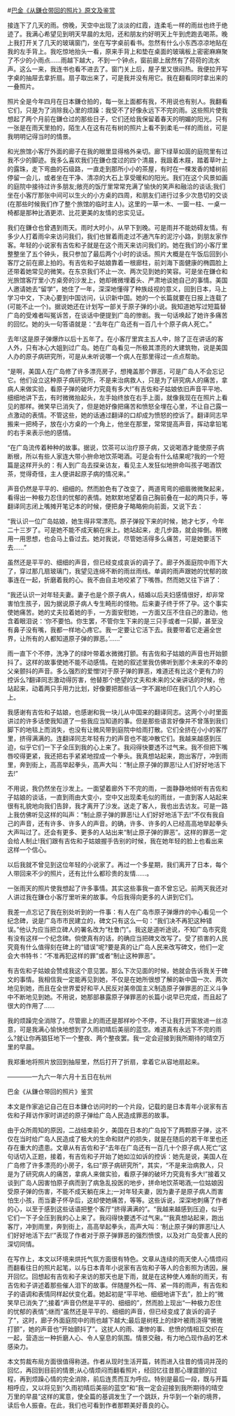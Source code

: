 #[巴金《从鎌仓带回的照片》原文及鉴赏](https://www.vrrw.net/wx/8927.html)

接连下了几天的雨。傍晚，天空中出现了淡淡的红霞，连柔毛一样的雨丝也终于绝迹了。我满心希望见到明天早晨的太阳，还和朋友约好明天上午到虎跑去喝茶。晚上我打开关了几天的玻璃窗门，坐在写字桌前看书。忽然有什么小东西凉凉地贴在我的左手背上。我吃惊地抬头一看，原来手背上和垫在桌面的玻璃板上密密麻麻聚了不少的小雨点……雨越下越大，不到一个钟点，窗前廊上居然有了荷荷的流水声。这么一来，我连书也看不进去了。窗门关上后，屋子里又很闷热。我便拉开写字桌的抽屉去拿折扇。扇子取出来了，可是我并没有用它。我在翻看同时拿出来的一叠照片。

照片全是今年四月在日本鎌仓拍的，每一张上面都有我，不用说也有别人。我翻看它们，只是为了消除我心里的烦躁：我受不了好像永远下不完的雨。这些照片使我想起了两个月前在鎌仓过的那些日子，它们还给我保留着春天的明媚的阳光。只有一张是在雨天里拍的，陌生人在这有花有树的照片上看不到柔毛一样的雨丝，可是我明明记得当时的情景。

和光旅馆小客厅外面的廊子在我的眼里显得格外亲切。廊下绿草如茵的庭院里有过我不少的脚迹。我多么喜欢我们在鎌仓度过的四个清晨，我趿着木屐，踏着草叶上的露珠，走下弯曲的石级路，一直走到那所小小的茶屋，有时在一棵发香的矮树前停留一会儿，或者坐在干净、清凉的大石上享受暖和的阳光。我们在这个风景如画的庭院中接待过许多朋友;敞亮的饭厅里常常充满了愉快的笑声和融洽的谈话;我们坐在小客厅那张中间可以生火的小方桌的四周，和朋友们进行过多少次恳切的交谈(在那些时候我们作了整个旅馆的临时主人)。这里的一草一木、一窗一柱、一桌一椅都是那种比酒更浓、比花更美的友情的忠实见证。



我们在鎌仓也曾遇到雨天。雨时大时小，从早下到晚。可是雨并不能妨碍友情。有多少人打着雨伞来访问我们，我们也冒着雨走过不通汽车的泥泞小路，到朋友家作客。年轻的小说家有吉佐和子就是在这个雨天来访问我们的。她在我们的小客厅里整整坐了五个钟头，我只参加了最后两个小时的谈话。照片大概是在午饭后回到小客厅之前在廊上拍的。有吉佐和子姑娘靠着一根廊柱，前刘海下面健康的椭圆脸上还带着她常见的微笑。在东京我们不止一次、两次见到她的笑容。可是坐在鎌仓和光旅馆客厅里小方桌旁的沙发上，她却微微埋着头、严肃地谈她自己的事情。美国人邀请她去“留学”，她住了一年，深深地懂得了种族歧视的意义，回到日本，马上学习中文，下决心要到中国访问，认识新中国。她的一个长篇就要在日报上连载了(可能不止一个)。据说她还在计划写一部关于原子弹的小说。我知道她写过短篇替广岛的受难者叫冤诉苦，在谈话中便提到广岛的惨剧。我一句话唤起了她许多痛苦的回忆。她的头一句答语就是：“去年在广岛还有一百几十个原子病人死亡。”

去年!这是原子弹爆炸以后十五年了。在小客厅里宾主五人中，除了正在讲话的客人外，只有冰心大姐到过广岛。她在广岛看见一所极其漂亮的大建筑物，说是美国人办的原子病研究所，可是从未听说哪一个病人在那里得过一点点帮助。

“是啊，美国人在广岛修了许多漂亮房子，想掩盖那个罪恶，可是广岛人不会忘记它。他们设立这种原子病研究所，不是来治病救人，只是为了研究病人的痛苦，拿病人来做实验，看原子弹的破坏力究竟有多大!”有吉佐和子姑娘依旧声音平平地、细细地讲下去，有时微微抬起头，左手始终放在右手上面，就像我现在在照片上看见的那样。微笑早已消失了，但是她好像把痛苦和愤怒全埋在心里，不让自己露一点激动的表情。不管这些，她的话通过翻译的口却成为愤怒的控诉了。翻译同志早搬来一把椅子，放在小方桌的一个角上，他坐在那里，常常提高声音，挥动拿铅笔的右手来表示他的感情。

“在广岛流传着种种的故事。据说，饮茶可以治疗原子病，又说喝酒才能使原子病断根，所以有些人家连大带小拚命地饮茶喝酒。可是会有什么结果呢?我的一个短篇是这样开头的：有人到广岛去探亲访友，看见主人发狂似地拚命叫孩子喝酒饮茶，觉得奇怪，主人便讲起原子病的情况来。”

声音仍然是平平的、细细的。然而脸色有了改变了，两道弯弯的细眉微微聚起来，看得出一种极力忍住的忧郁的表情。她默默地望着自己胸前叠在一起的两只手，等翻译同志闭上嘴摊开笔记本的时候，便把身子略略俯向前面，又说下去：

“我认识一位广岛姑娘，她生得非常漂亮。原子弹投下来的时候，她才七岁，今年二十三岁了。可是她不能不成天躺在床上。她站起来，走几步路，就会摔倒。稍微用一用思想，也会马上昏过去。她对我说，尽管她活得多么痛苦，可是她要活下去……”

虽然还是平平的、细细的声音，但已经变成哀诉的调子了。廊子外面庭院中雨下大了，穿过那几扇玻璃门，我望见连绵不断的雨丝雨线。单调的雨声跟她的忧郁的故事连在一起，折磨着我的心。我不由自主地咬紧了下嘴唇。然而她又往下讲了：

“我还认识一对年轻夫妻。妻子也是个原子病人，结婚以后夫妇感情很好，却非常害怕生孩子，因为据说原子病人专生畸形的怪物。后来妻子终于怀了孕。这个事实使她痛苦。她的丈夫拉着她的手，一方面安慰她，一方面又压不住自己的激动，他含着眼泪说：‘你不要怕。你生罢，不管你生下来的是三只手或者一只脚，甚至没有鼻子没有嘴，我都一样地心疼它。我一定要让它活下去。我要带着它走遍全世界，让所有的人都知道原子弹的罪恶。’……”

雨一直下个不停，洗净了的绿叶带着水微微打颤。有吉佐和子姑娘的声音也开始颤抖了。这样的故事使她不能不动感情。在她的叙述里我仿佛听到那个未来的不幸的父亲颤抖的声音。多么强烈的爱憎!对于原子弹的罪恶，难道还有比这个更有力的控诉么?翻译同志激动得厉害，他替那个绝望的丈夫和未来的父亲讲话的时候，他站起来，动着两只手用力比划，好像要把那些话一字不漏地印在我们几个人的心上。

我感谢有吉佐和子姑娘，也感谢和我一块儿从中国来的翻译同志。这两个小时里面讲过的许多话使我知道了一些我应当知道的事。但是那些语言好像并不曾落到我们脚下的地毯上而消失，也没有让微风带到庭院中给雨打散。它们全挤在小小的客厅里，挤得满满的。连翻译同志年轻有力的声音也不能冲散它们。我越来越感到压迫，似乎它们一下子全压到我的心上来了。我闷得快要透不过气来。我不但把下嘴唇咬得更紧，我还把右手紧紧地捏成一个拳头。我真想站起来，跑出客厅，冲到雨里，奔到街上，高高举起拳头，高声大叫：“制止原子弹的罪恶!让人们好好地活下去!”

不用说，我仍然坐在沙发上。一面望着廊外下不完的雨，一面静静地倾听有吉佐和子姑娘的谈话，一直到雨由大变小，空中又出现柔毛似的雨丝，一直到客人站起来很有礼貌地向我们告辞，我才离开了沙发。送走了客人，我也出去访友。可是一路上我仿佛听见这样的叫声：“制止原子弹的罪恶!让人们好好地活下去!”不仅有我自己的声音，还有许多、许多人的声音。的确，许多、许多的人已经高高地举起拳头大声叫过了。还会有更多、更多的人站出来“制止原子弹的罪恶”。这样的罪恶一定会给人制止!我们跟有吉佐和子姑娘握手告别的时候，我在她年轻的脸上也看出来这样一个信心。

以后我就不曾见到这位年轻的小说家了。再过一个多星期，我们离开了日本，每个人带回来不少的照片，还有比什么都珍贵的友情……。

一张雨天的照片使我想起了许多事情。其实这些事我一直不曾忘记。前两天我还对人讲过我在鎌仓小客厅里听来的故事。今后我得向更多的人讲到它们。

我差一点忘记了我在别处听到的一件事：有人在广岛市原子弹爆炸的中心看见一个纪念碑，说是广岛市市民建立的，碑文只有这么一句：“我们决不再犯这种错误。”他认为应当把立碑人的署名改为“杜鲁门”。我这是道听途说，不知广岛市究竟有没有这样一个纪念碑。倘使真有的话，的确应当把碑文改写了。受了损害的人民究竟有什么值得刻在碑上的“错误”呢?要是真的让广岛人民来改写碑文，他们一定会大书特书：“不准再犯这样的罪”或者“制止这种罪恶”。

有吉佐和子姑娘会赞成我这个意见罢。那么下次见面的时候，她就会告诉我关于碑文的事情。我相信我一定能再见到她，不仅是在她所很想了解的新中国一次、两次地见到她，而且在全世界爱好和平人民反对美帝国主义制造原子弹罪恶的正义斗争中不断地见到她。不用说，她那部暴露原子弹罪恶的长篇小说早已完成，而且起了很大的作用了……

我的烦躁完全消除了。尽管廊上的雨还是那样吵个不停，不让我打开窗放进一丝凉意，可是我满心愉快地想到了久雨初晴后美丽的蓝空。难道真有永远下不完的雨么?就让你再猖狂地下一个整夜、两个整夜罢。我一定会迎接到我所期待的晴空万里的早晨。

我郑重地将照片放回到抽屉里，然后打开了折扇，拿着它从容地扇起来。

————一九六一年六月十五日在杭州

巴金《从鎌仓带回的照片》鉴赏

本文是作家追记自己在日本鎌仓访问时的一个片段，记载的是日本青年小说家有吉佐和子拜访作家时讲述的原子弹给广岛人民造成罪恶的故事。

由于众所周知的原因，二战结束前夕，美国在日本的广岛投下了两颗原子弹，这不仅在当时给广岛人民造成了极大的生命和财产的损失，就是在随后的若干年里也还存在重大的遗患。文章从有吉佐和子“去年在广岛还有一百几十个原子病人死亡”这句话切入正题，接着，有吉佐和子开始了她如泣如诉的控诉：她先是说，美国人在广岛修了许多漂亮的小房子，名曰“原子病研究所”，其实，“不是来治病救人，只是为了研究病人的痛苦，拿病人来做实验，看原子弹的破坏力究竟有多大!”接着又谈到广岛人因害怕原子病而到了病急乱投医的地步，拼命地饮茶喝酒;一位姑娘因受原子弹的伤害，不能不成天躺在床上;一对年轻夫妻，因为妻子是原子病人而害怕生小孩，而当妻子怀孕后，这却使她痛苦，等等。这些诉说，深深地刺痛了作者的心，以至于感到这些话语把整个客厅“挤得满满的”。“我越来越感到压迫，似乎它们一下子全压到我的心上来了。我闷得快要透不过气来。”“我真想站起来，跑出客厅，冲到雨里，奔到街上，高高举起拳头，高声大叫：‘制止原子弹的罪恶!让人们好好地活下去!’”表现了作者对于原子弹罪恶的强烈愤恨，以及对广岛受害人民的深切同情。

在写作上，本文以环境来烘托气氛方面很有特色。文章从连续的雨天使人心情烦闷而翻看往日的照片起笔，以与日本青年小说家有吉佐和子等人的合影照为诱因，展开回忆。回想起有吉佐和子来访的那天也是下雨，就是在这种使人难耐的雨天，有吉佐和子讲述着那些催人泪下的故事。伴随屋外松一阵、紧一阵的雨声，有吉佐和子的语调和表情同样起伏变化着。她起初是“平平地、细细地讲下去”，脸上的“微笑早已消失了”;接着“声音仍然是平平的、细细的”，然而脸上现出“一种极力忍住的忧郁的表情”;继而“虽然还是平平的、细细的声音，但已经变成了哀诉的调子了”，这时，廊子外面庭院中的雨也越下越大;最后是树枝上的绿叶被雨浇得“微微打颤”，她的声音也“开始颤抖了”。这扰人的雨、凄惨的事、悲愤的情相互交织在一起，营造出一种折磨人心、令人窒息的氛围。情景交融，有力地凸现作品的艺术感染力。

本文剪裁布局方面很值得称道。作者从现时生活开篇，转而进入往昔的情词并茂的回忆，再回到目前的情景;从心情烦闷而翻看照片，经回忆往昔那心理震颤的过程，再到烦躁心情的完全消除，前后连贯而互为呼应。特别是最后一段，既与开篇相呼应，又以将见到“久雨初晴后美丽的蓝空”和“我一定会迎接到我所期待的晴空万里的早晨”这样的寓意，使全篇的基调发生了一个跳跃，升华到一个新的境界，读后令人振奋。在此，我们也可看到作者那颗美好善良的心。

